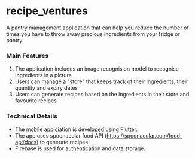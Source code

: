 # recipe_ventures

A pantry management application that can help you reduce the number of times you have to throw away precious ingredients from your fridge or pantry.

### Main Features

1. The application includes an image recognision model to recognise ingredients in a picture
2. Users can manage a "store" that keeps track of their ingredients, their quantity and expiry dates
3. Users can generate recipes based on the ingredients in their store and favourite recipes

### Technical Details
- The mobile applciation is developed using Flutter.
- The app uses spoonacular food API (https://spoonacular.com/food-api/docs) to generate recipes
- Firebase is used for authentication and data storage.


